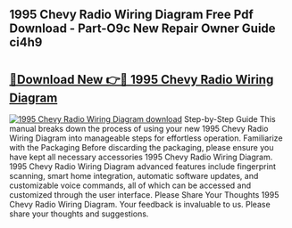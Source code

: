 ## 1995 Chevy Radio Wiring Diagram Free Pdf Download - Part-O9c New Repair Owner Guide ci4h9

# <h2><a href="http://dfsti1e.blite.top/?on=1995+Chevy+Radio+Wiring+Diagram">🔗Download New 👉🔴 1995 Chevy Radio Wiring Diagram</a></h2>

[![1995 Chevy Radio Wiring Diagram download](https://i.imgur.com/lujVjoI.png)](http://dfsti1e.blite.top/?on=1995+Chevy+Radio+Wiring+Diagram)
Step-by-Step Guide This manual breaks down the process of using your new 1995 Chevy Radio Wiring Diagram into manageable steps for effortless operation. Familiarize with the Packaging Before discarding the packaging, please ensure you have kept all necessary accessories 1995 Chevy Radio Wiring Diagram. 1995 Chevy Radio Wiring Diagram advanced features include fingerprint scanning, smart home integration, automatic software updates, and customizable voice commands, all of which can be accessed and customized through the user interface. Please Share Your Thoughts 1995 Chevy Radio Wiring Diagram. Your feedback is invaluable to us. Please share your thoughts and suggestions.
